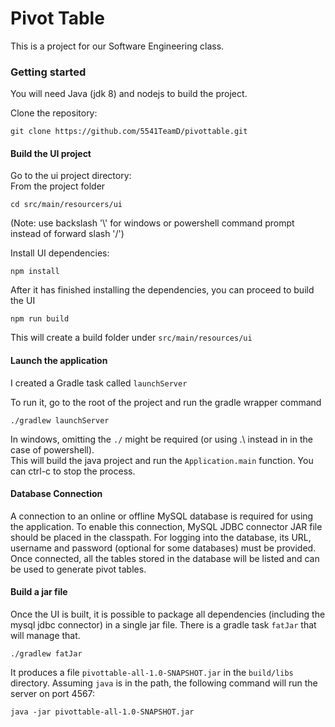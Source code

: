 # Pivot Table
This is a project for our Software Engineering class.

### Getting started
You will need Java (jdk 8) and nodejs to build the project.

Clone the repository:
```
git clone https://github.com/5541TeamD/pivottable.git
```
#### Build the UI project
Go to the ui project directory:  
From the project folder
```
cd src/main/resourcers/ui
```
(Note: use backslash '\\' for windows or powershell command prompt instead of forward slash '/') 

Install UI dependencies:
```
npm install
```
After it has finished installing the dependencies, you can proceed to build the UI
```
npm run build
```
This will create a build folder under `src/main/resources/ui`

#### Launch the application

I created a Gradle task called `launchServer`

To run it, go to the root of the project and run the gradle wrapper command
```
./gradlew launchServer
```
In windows, omitting the `./` might be required (or using .\\ instead in
in the case of powershell).  
This will build the java project and run the `Application.main` function.
You can ctrl-c to stop the process.

#### Database Connection

A connection to an online or offline MySQL database is required for using the application. To enable this connection, MySQL JDBC connector JAR file should be placed in the classpath.
For logging into the database, its URL, username and password (optional for some databases) must be provided. Once connected, all the tables stored in the database will be listed and can be used to generate pivot tables.

#### Build a jar file

Once the UI is built, it is possible to package all dependencies (including the mysql jdbc connector) in a single jar file. There is a gradle task `fatJar` that will manage that.
```
./gradlew fatJar
```
It produces a file `pivottable-all-1.0-SNAPSHOT.jar` in the `build/libs` directory.
Assuming `java` is in the path, the following command will run the server on port 4567:
```
java -jar pivottable-all-1.0-SNAPSHOT.jar
```
